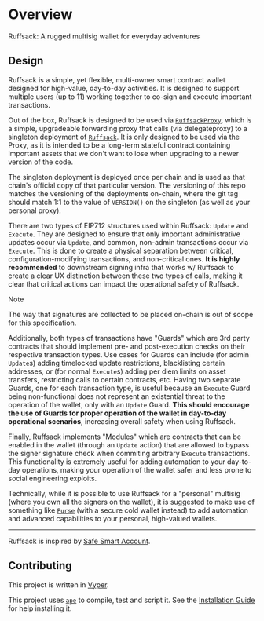 # Overview

Ruffsack: A rugged multisig wallet for everyday adventures

## Design

Ruffsack is a simple, yet flexible, multi-owner smart contract wallet designed for high-value, day-to-day activities.
It is designed to support multiple users (up to 11) working together to co-sign and execute important transactions.

Out of the box, Ruffsack is designed to be used via [`RuffsackProxy`](./contracts/RuffsackProxy),
which is a simple, upgradeable forwarding proxy that calls (via delegateproxy)
to a singleton deployment of [`Ruffsack`](./contracts/Ruffsack).
It is only designed to be used via the Proxy, as it is intended to be a long-term stateful contract containing important assets
that we don't want to lose when upgrading to a newer version of the code.

The singleton deployment is deployed once per chain and is used as that chain's official copy of that particular version.
The versioning of this repo matches the versioning of the deployments on-chain, where the git tag should match 1:1 to
the value of `VERSION()` on the singleton (as well as your personal proxy).

There are two types of EIP712 structures used within Ruffsack: `Update` and `Execute`.
They are designed to ensure that only important administrative updates occur via `Update`,
and common, non-admin transactions occur via `Execute`.
This is done to create a physical separation between critical, configuration-modifying transactions, and non-critical ones.
**It is highly recommended** to downstream signing infra that works w/ Ruffsack to create a clear UX distinction between
these two types of calls, making it clear that critical actions can impact the operational safety of Ruffsack.

> [!NOTE]
> The way that signatures are collected to be placed on-chain is out of scope for this specification.

Additionally, both types of transactions have "Guards" which are 3rd party contracts that should implement pre- and post-execution
checks on their respective transaction types.
Use cases for Guards can include (for admin `Update`s) adding timelocked update restrictions, blacklisting certain addresses,
or (for normal `Execute`s) adding per diem limits on asset transfers, restricting calls to certain contracts, etc.
Having two separate Guards, one for each transaction type, is useful because an `Execute` Guard being non-functional does
not represent an existential threat to the operation of the wallet, only with an `Update` Guard.
**This should encourage the use of Guards for proper operation of the wallet in day-to-day operational scenarios**,
increasing overall safety when using Ruffsack.

Finally, Ruffsack implements "Modules" which are contracts that can be enabled in the wallet (through an `Update` action)
that are allowed to bypass the signer signature check when commiting arbitrary `Execute` transactions.
This functionality is extremely useful for adding automation to your day-to-day operations, making your operation of the
wallet safer and less prone to social engineering exploits.

Technically, while it is possible to use Ruffsack for a "personal" multisig (where you own all the signers on the wallet),
it is suggested to make use of something like [`Purse`](https://github.com/fubuloubu/Purse) (with a secure cold wallet instead)
to add automation and advanced capabilities to your personal, high-valued wallets.

---

Ruffsack is inspired by [Safe Smart Account](https://github.com/safe-global/safe-smart-account).

## Contributing

This project is written in [Vyper](https://docs.vyperlang.org/en/stable).

This project uses [`ape`](https://apeworx.io/framework) to compile, test and script it.
See the [Installation Guide](https://docs.apeworx.io/ape/latest/userguides/quickstart#installation) for help installing it.
